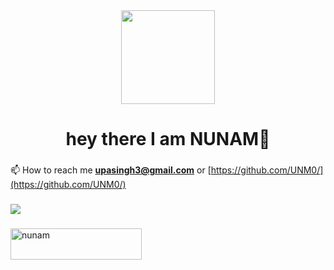 <div align="center">
  <img height="150" src="https://camo.githubusercontent.com/62da68eb62b1e5f175f7d1f0191dd89a653d7908feb22d37d4a0ab07365d6791/68747470733a2f2f6d656469612e67697068792e636f6d2f6d656469612f4d3967624264396e6244724f5475314d71782f67697068792e676966"  />
</div>

###

<h1 align="center">hey there I am NUNAM👋</h1>

###

📫 How to reach me **upasingh3@gmail.com** or [https://github.com/UNM0/](https://github.com/UNM0/) 

###
[![](https://visitcount.itsvg.in/api?id=unm0&icon=0&color=0)](https://visitcount.itsvg.in)

###
<p><a href="https://www.buymeacoffee.com/nunam"> <img align="left" src="https://cdn.buymeacoffee.com/buttons/v2/default-yellow.png" height="50" width="210" alt="nunam" /></a></p>
